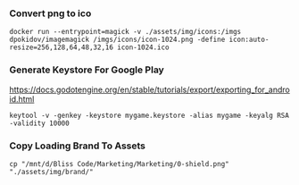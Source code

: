 ### Convert png to ico

```
docker run --entrypoint=magick -v ./assets/img/icons:/imgs dpokidov/imagemagick /imgs/icons/icon-1024.png -define icon:auto-resize=256,128,64,48,32,16 icon-1024.ico
```

### Generate Keystore For Google Play

https://docs.godotengine.org/en/stable/tutorials/export/exporting_for_android.html

```
keytool -v -genkey -keystore mygame.keystore -alias mygame -keyalg RSA -validity 10000
```

### Copy Loading Brand To Assets

```
cp "/mnt/d/Bliss Code/Marketing/Marketing/0-shield.png" "./assets/img/brand/"
```
